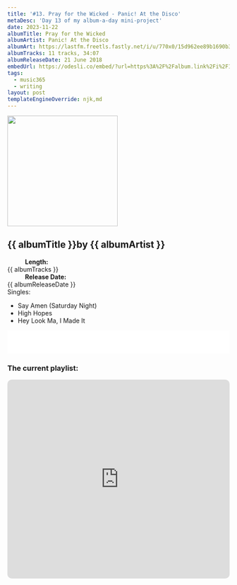 ```yaml
---
title: '#13. Pray for the Wicked - Panic! At the Disco'
metaDesc: 'Day 13 of my album-a-day mini-project'
date: 2023-11-22
albumTitle: Pray for the Wicked
albumArtist: Panic! At the Disco
albumArt: https://lastfm.freetls.fastly.net/i/u/770x0/15d962ee89b1690b3ad3abc9f558d4dd.jpg#15d962ee89b1690b3ad3abc9f558d4dd
albumTracks: 11 tracks, 34:07
albumReleaseDate: 21 June 2018
embedUrl: https://odesli.co/embed/?url=https%3A%2F%2Falbum.link%2Fi%2F1361152002&theme=light
tags:
  - music365
  - writing
layout: post
templateEngineOverride: njk,md
---
```


<aside class="album-profile" style="--shadow: rgb(183,184,175);">
  <div class="album-profile__image">
    <img width="250" height="250" crossorigin="anonymous" src="{{ albumArt }}"/>
  </div>
  <div class="aside__content">
    <h1><strong>{{ albumTitle }}</strong>by {{ albumArtist }}</h1>
    <dl>
      <div>
        <dd><strong>Length:</strong></dd>
        <dt>{{ albumTracks }}</dt>
      </div>
      <div>
        <dd><strong>Release Date:</strong></dd>
        <dt>{{ albumReleaseDate }}</dt>
      </div>
      <div class="singles">
        <span>Singles:</span>
        <ul>
          <li>Say Amen (Saturday Night)</li>
          <li>High Hopes</li>
          <li>Hey Look Ma, I Made It</li>
        </ul>
      </div>
    </dl>
    <div class="color-grid" style="--opacity: 1;">
      <div class="color-grid__container">
					<span class="color color--1" style="--firstColor: rgb(183,184,175);"></span>
					<span class="color color--2" style="--secondaryColor: rgb(15,48,49);"></span>
					<span class="color color--3" style="--thirdColor: rgb(94,78,61);"></span>
      </div>
    </div>
  </div>
</aside>

<iframe width="100%" height="52" src={{ embedUrl }} frameborder="0" allowfullscreen sandbox="allow-same-origin allow-scripts allow-presentation allow-popups allow-popups-to-escape-sandbox" allow="clipboard-read; clipboard-write"></iframe>

### The current playlist:

<iframe allow="autoplay *; encrypted-media *; fullscreen *; clipboard-write" frameborder="0" height="450" style="width:100%;max-width:660px;overflow:hidden;border-radius:10px;" sandbox="allow-forms allow-popups allow-same-origin allow-scripts allow-storage-access-by-user-activation allow-top-navigation-by-user-activation" src="https://embed.music.apple.com/gb/playlist/music365/pl.u-AkAmEd9ix4MAZYJ"></iframe>
